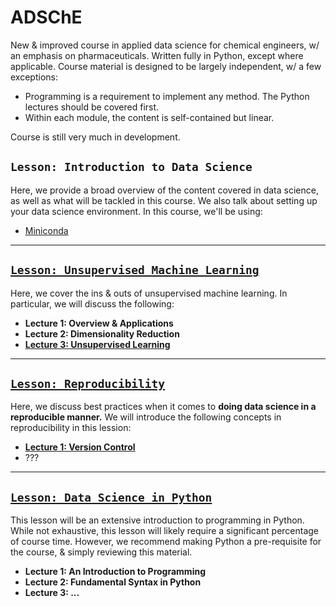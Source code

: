 # ADSChE
New & improved course in applied data science for chemical engineers, w/ an emphasis on pharmaceuticals. 
Written fully in Python, except where applicable. 
Course material is designed to be largely independent, w/ a few exceptions:
- Programming is a requirement to implement any method. The Python lectures should be covered first. 
- Within each module, the content is self-contained but linear. 

Course is still very much in development. 


## `Lesson: Introduction to Data Science`
Here, we provide a broad overview of the content covered in data science, as well as what will be tackled in this course. 
We also talk about setting up your data science environment. In this course, we'll be using:
- [Miniconda](https://docs.conda.io/en/latest/miniconda.html)

-----

## [`Lesson: Unsupervised Machine Learning`](https://github.com/curtispmartin/Education/tree/master/ADSChE/UnsupervisedLearning)
Here, we cover the ins & outs of unsupervised machine learning. 
In particular, we will discuss the following:
- **Lecture 1: Overview & Applications**
- **Lecture 2: Dimensionality Reduction**
- [**Lecture 3: Unsupervised Learning**](https://github.com/curtispmartin/Education/tree/master/ADSChE/UnsupervisedLearning/3_Clustering)

-----

## [`Lesson: Reproducibility`](https://github.com/curtispmartin/Education/tree/master/ADSChE/Reproducibility)
Here, we discuss best practices when it comes to **doing data science in a reproducible manner.** 
We will introduce the following concepts in reproducibility in this lession: 
- [**Lecture 1: Version Control**](https://github.com/curtispmartin/Education/tree/master/ADSChE/Reproducibility/VersionControl)
- ??? 

-----

## [`Lesson: Data Science in Python`](https://github.com/curtispmartin/Education/tree/master/ADSChE/Python)
This lesson will be an extensive introduction to programming in Python. 
While not exhaustive, this lesson will likely require a significant percentage of course time. 
However, we recommend making Python a pre-requisite for the course, & simply reviewing this material.
- **Lecture 1: An Introduction to Programming**
- **Lecture 2: Fundamental Syntax in Python**
- **Lecture 3: ...**